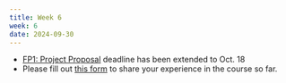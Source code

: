 ```yaml
---
title: Week 6
week: 6
date: 2024-09-30
---
```


- [FP1: Project Proposal](/assignments/fp1-project-proposal) deadline has been extended to Oct. 18
- Please fill out [this form](https://forms.gle/2g3fXBymVtvh2ij3A) to share your experience in the course so far.